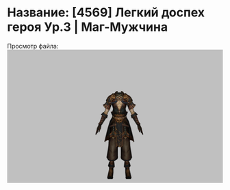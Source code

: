# Название: [4569] Легкий доспех героя Ур.3 | Маг-Мужчина

Просмотр файла:
![p040021.png](p040021.png)
